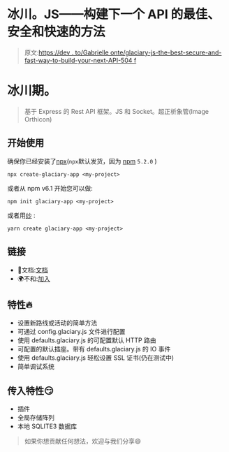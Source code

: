 # 冰川。JS——构建下一个 API 的最佳、安全和快速的方法

> 原文:[https://dev . to/Gabrielle onte/glaciary-js-the-best-secure-and-fast-way-to-build-your-next-API-504 f](https://dev.to/gabrielleonte/glaciary-js-the-best-secure-and-fast-way-to-build-your-next-api-504f)

# [](#glaciary)冰川期。

> 基于 Express 的 Rest API 框架。JS 和 Socket。超正析象管(Image Orthicon)

## [](#get-started)开始使用

确保你已经安装了[npx](https://www.npmjs.com/package/npx)(`npx`默认发货，因为 [npm](https://www.npmjs.com/get-npm) `5.2.0` )

```
npx create-glaciary-app <my-project> 
```

或者从 npm v6.1 开始您可以做:

```
npm init glaciary-app <my-project> 
```

或者用[纱](https://yarnpkg.com/en/) :

```
yarn create glaciary-app <my-project> 
```

## [](#links)链接

*   📖文档:[文档](https://github.com/GabrielLeonte/glaciary-docs)
*   🌍不和:[加入](https://discord.gg/h3uKEt4)

## [](#features-fire)特性🔥

*   设置新路线或活动的简单方法
*   可通过 config.glaciary.js 文件进行配置
*   使用 defaults.glaciary.js 的可配置默认 HTTP 路由
*   可配置的默认插座。带有 defaults.glaciary.js 的 IO 事件
*   使用 defaults.glaciary.js 轻松设置 SSL 证书(仍在测试中)
*   简单调试系统

## [](#incoming-features-smirk)传入特性😏

*   插件
*   全局存储阵列
*   本地 SQLITE3 数据库

> 如果你想贡献任何想法，欢迎与我们分享😄